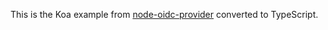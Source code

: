 This is the Koa example from [node-oidc-provider](https://github.com/panva/node-oidc-provider) converted to TypeScript.
